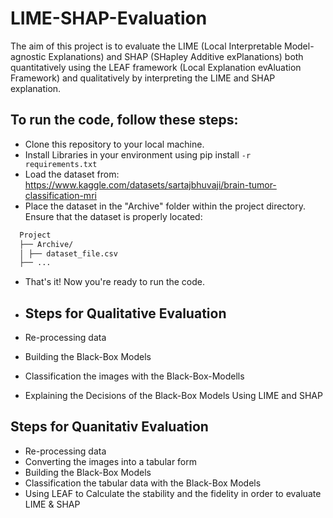 # LIME-SHAP-Evaluation

The aim of this project is to evaluate the LIME (Local Interpretable Model-agnostic Explanations) and SHAP (SHapley Additive exPlanations) both quantitatively using the LEAF framework (Local Explanation evAluation Framework) and qualitatively by interpreting the LIME and SHAP explanation.

## To run the code, follow these steps:
- Clone this repository to your local machine.
- Install Libraries in your environment using pip install ```-r requirements.txt```
- Load the dataset from: https://www.kaggle.com/datasets/sartajbhuvaji/brain-tumor-classification-mri
-  Place the dataset in the "Archive" folder within the project directory. Ensure that the dataset is properly located:
  ```bash
    Project
    ├── Archive/
    │ ├── dataset_file.csv
    ├── ...
```
- That's it! Now you're ready to run the code.

- ## Steps for Qualitative Evaluation
- Re-processing data
- Building the Black-Box Models
- Classification the images with the Black-Box-Modells
- Explaining the Decisions of the Black-Box Models Using LIME and SHAP

## Steps for Quanitativ Evaluation
- Re-processing data
- Converting the images into a tabular form
- Building the Black-Box Models
- Classification the tabular data with the Black-Box Models
- Using LEAF to Calculate the stability and the fidelity in order to evaluate LIME & SHAP
